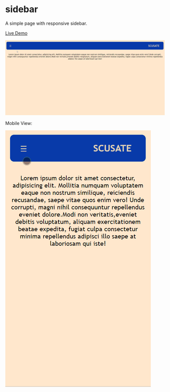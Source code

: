 # sidebar
A simple page with responsive sidebar.

[Live Demo](https://scusate.github.io/demos/sidebar/)

![Sidebar Preview](/Sidebar1.gif)

Mobile View:

![Sidebar Preview](/Sidebar2.gif)
